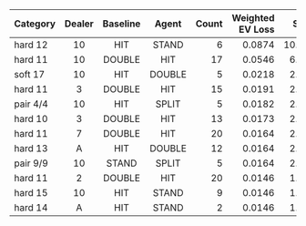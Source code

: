 | Category | Dealer | Baseline | Agent | Count | Weighted EV Loss | Share |
|---|:---:|:---:|:---:|---:|---:|---:|
| hard 12 | 10 | HIT | STAND | 6 | 0.0874 | 10.86% |
| hard 11 | 10 | DOUBLE | HIT | 17 | 0.0546 | 6.79% |
| soft 17 | 10 | HIT | DOUBLE | 5 | 0.0218 | 2.71% |
| hard 11 | 3 | DOUBLE | HIT | 15 | 0.0191 | 2.38% |
| pair 4/4 | 10 | HIT | SPLIT | 5 | 0.0182 | 2.26% |
| hard 10 | 3 | DOUBLE | HIT | 13 | 0.0173 | 2.15% |
| hard 11 | 7 | DOUBLE | HIT | 20 | 0.0164 | 2.04% |
| hard 13 | A | HIT | DOUBLE | 12 | 0.0164 | 2.04% |
| pair 9/9 | 10 | STAND | SPLIT | 5 | 0.0164 | 2.04% |
| hard 11 | 2 | DOUBLE | HIT | 20 | 0.0146 | 1.81% |
| hard 15 | 10 | HIT | STAND | 9 | 0.0146 | 1.81% |
| hard 14 | A | HIT | STAND | 2 | 0.0146 | 1.81% |
